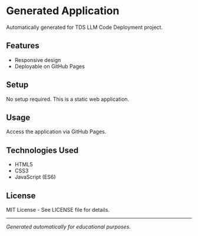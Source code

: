 # Generated Application

Automatically generated for TDS LLM Code Deployment project.

## Features
- Responsive design
- Deployable on GitHub Pages

## Setup
No setup required. This is a static web application.

## Usage
Access the application via GitHub Pages.

## Technologies Used
- HTML5
- CSS3
- JavaScript (ES6)

## License
MIT License - See LICENSE file for details.

---

*Generated automatically for educational purposes.*

